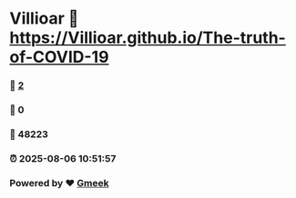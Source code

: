 # Villioar :link: https://Villioar.github.io/The-truth-of-COVID-19 
### :page_facing_up: [2](https://Villioar.github.io/The-truth-of-COVID-19/tag.html) 
### :speech_balloon: 0 
### :hibiscus: 48223 
### :alarm_clock: 2025-08-06 10:51:57 
### Powered by :heart: [Gmeek](https://github.com/Meekdai/Gmeek)
